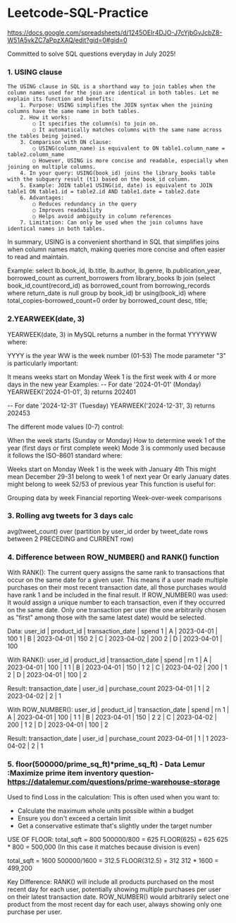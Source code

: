 # Leetcode-SQL-Practice

https://docs.google.com/spreadsheets/d/1245OEIr4DJO-J7cYjbGvJcbZ8-W51A5vkZC7aPpzXAQ/edit?gid=0#gid=0

Committed to solve SQL questions everyday in July 2025!

### 1. USING clause
	The USING clause in SQL is a shorthand way to join tables when the column names used for the join are identical in both tables. Let me explain its function and benefits:
		1. Purpose: USING simplifies the JOIN syntax when the joining columns have the same name in both tables.
		2. How it works:
			○ It specifies the column(s) to join on.
			○ It automatically matches columns with the same name across the tables being joined.
		3. Comparison with ON clause:
			○ USING(column_name) is equivalent to ON table1.column_name = table2.column_name
			○ However, USING is more concise and readable, especially when joining on multiple columns.
		4. In your query: USING(book_id) joins the library_books table with the subquery result (t1) based on the book_id column.
		5. Example: JOIN table1 USING(id, date) is equivalent to JOIN table1 ON table1.id = table2.id AND table1.date = table2.date
		6. Advantages:
			○ Reduces redundancy in the query
			○ Improves readability
			○ Helps avoid ambiguity in column references
		7. Limitation: Can only be used when the join columns have identical names in both tables.
In summary, USING is a convenient shorthand in SQL that simplifies joins when column names match, making queries more concise and often easier to read and maintain.

Example: 
select 
lb.book_id,
lb.title,
lb.author,
lb.genre,
lb.publication_year,
borrowed_count as current_borrowers
from library_books lb
join (select book_id,count(record_id) as borrowed_count
from borrowing_records 
where return_date is null
group by book_id) br 
using(book_id)
where total_copies-borrowed_count=0
order by borrowed_count desc, title;

### 2.YEARWEEK(date, 3)
YEARWEEK(date, 3) in MySQL returns a number in the format YYYYWW where:

YYYY is the year
WW is the week number (01-53)
The mode parameter "3" is particularly important:

It means weeks start on Monday
Week 1 is the first week with 4 or more days in the new year
Examples:
-- For date '2024-01-01' (Monday)
YEARWEEK('2024-01-01', 3) returns 202401

-- For date '2024-12-31' (Tuesday)
YEARWEEK('2024-12-31', 3) returns 202453

The different mode values (0-7) control:

When the week starts (Sunday or Monday)
How to determine week 1 of the year (first days or first complete week)
Mode 3 is commonly used because it follows the ISO-8601 standard where:

Weeks start on Monday
Week 1 is the week with January 4th
This might mean December 29-31 belong to week 1 of next year
Or early January dates might belong to week 52/53 of previous year
This function is useful for:

Grouping data by week
Financial reporting
Week-over-week comparisons

### 3. Rolling avg tweets for 3 days calc
avg(tweet_count) over (partition by user_id order by tweet_date rows between 2 PRECEDING and CURRENT row)

### 4. Difference between ROW_NUMBER() and RANK() function
With RANK():
The current query assigns the same rank to transactions that occur on the same date for a given user. This means if a user made multiple purchases on their most recent transaction date, all those purchases would have rank 1 and be included in the final result.
If ROW_NUMBER() was used:
It would assign a unique number to each transaction, even if they occurred on the same date. Only one transaction per user (the one arbitrarily chosen as "first" among those with the same latest date) would be selected.

Data:
user_id | product_id | transaction_date | spend
1       | A          | 2023-04-01       | 100
1       | B          | 2023-04-01       | 150
2       | C          | 2023-04-02       | 200
2       | D          | 2023-04-01       | 100
  
With RANK():
user_id | product_id | transaction_date | spend | rn
1       | A          | 2023-04-01       | 100   | 1
1       | B          | 2023-04-01       | 150   | 1
2       | C          | 2023-04-02       | 200   | 1
2       | D          | 2023-04-01       | 100   | 2

Result:
transaction_date | user_id | purchase_count
2023-04-01       | 1       | 2
2023-04-02       | 2       | 1
    
With ROW_NUMBER(): 
user_id | product_id | transaction_date | spend | rn
1       | A          | 2023-04-01       | 100   | 1
1       | B          | 2023-04-01       | 150   | 2
2       | C          | 2023-04-02       | 200   | 1
2       | D          | 2023-04-01       | 100   | 2

Result:
transaction_date | user_id | purchase_count
2023-04-01       | 1       | 1
2023-04-02       | 2       | 1

### 5. floor(500000/prime_sq_ft)*prime_sq_ft) - Data Lemur :Maximize prime item inventory question- https://datalemur.com/questions/prime-warehouse-storage
Used to find Loss in the calculation:
This is often used when you want to:
- Calculate the maximum whole units possible within a budget
- Ensure you don't exceed a certain limit
- Get a conservative estimate that's slightly under the target number

USE OF FLOOR:
total_sqft = 800
500000/800 = 625
FLOOR(625) = 625
625 * 800 = 500,000 (In this case it matches because division is even)

total_sqft = 1600
500000/1600 = 312.5
FLOOR(312.5) = 312
312 * 1600 = 499,200

Key Difference:
RANK() will include all products purchased on the most recent day for each user, potentially showing multiple purchases per user on their latest transaction date.
ROW_NUMBER() would arbitrarily select one product from the most recent day for each user, always showing only one purchase per user.


